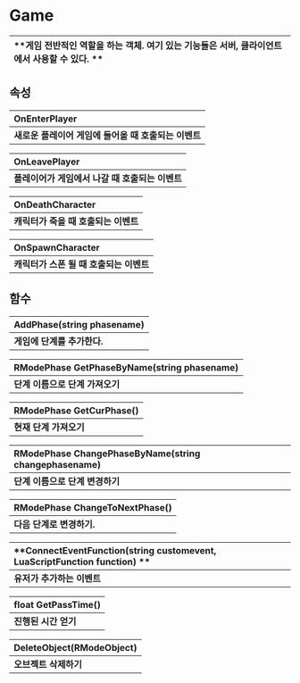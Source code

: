 # **Game**

| **게임 전반적인 역할을 하는 객체. 여기 있는 기능들은 서버, 클라이언트에서 사용할 수 있다. ** |
| :--- |
## **속성**

| **OnEnterPlayer** |
| :--- |
| **새로운 플레이어 게임에 들어올 때 호출되는 이벤트** |

| **OnLeavePlayer** |
| :--- |
| **플레이어가 게임에서 나갈 때 호출되는 이벤트** |

| **OnDeathCharacter** |
| :--- |
| **캐릭터가 죽을 때 호출되는 이벤트** |

| **OnSpawnCharacter** |
| :--- |
| **캐릭터가 스폰 될 때 호출되는 이벤트** |

## **함수**

| **AddPhase(string phasename)** |
| :--- |
| **게임에 단계를 추가한다.** |

| **RModePhase GetPhaseByName(string phasename)** |
| :--- |
| **단계 이름으로 단계 가져오기** |

| **RModePhase GetCurPhase()** |
| :--- |
| **현재 단계 가져오기** |

| **RModePhase ChangePhaseByName(string changephasename)** |
| :--- |
| **단계 이름으로 단계 변경하기** |

| **RModePhase ChangeToNextPhase()** |
| :--- |
| **다음 단계로 변경하기.** |

| **ConnectEventFunction(string customevent, LuaScriptFunction function) ** |
| :--- |
| **유저가 추가하는 이벤트** |

| **float GetPassTime()** |
| :--- |
| **진행된 시간 얻기** |

| **DeleteObject(RModeObject)** |
| :--- |
| **오브젝트 삭제하기** |

